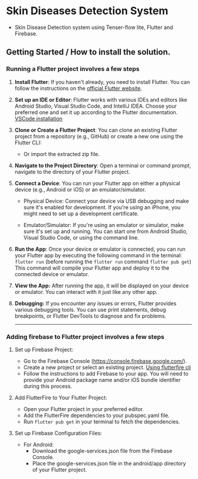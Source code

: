 # Skin Diseases Detection System

- Skin Disease Detection system using Tenser-flow lite, Flutter and Firebase.

## Getting Started / How to install the solution.
### Running a Flutter project involves a few steps
1. **Install Flutter**: If you haven't already, you need to install Flutter. You can follow the instructions on the [official Flutter website](https://docs.flutter.dev/get-started/install).
   
2. **Set up an IDE or Editor**: Flutter works with various IDEs and editors like Android Studio, Visual Studio Code, and IntelliJ IDEA. Choose your preferred one and set it up according to the Flutter documentation.
   [VSCode installation](https://docs.flutter.dev/get-started/install/macos/desktop?tab=vscode#use-vs-code-to-install-flutter)
   
3. **Clone or Create a Flutter Project**: You can clone an existing Flutter project from a repository (e.g., GitHub) or create a new one using the Flutter CLI:
    - Or import the extracted zip file.    

4. **Navigate to the Project Directory**: Open a terminal or command prompt, navigate to the directory of your Flutter project.

5. **Connect a Device**: You can run your Flutter app on either a physical device (e.g., Android or iOS) or an emulator/simulator.

   * Physical Device: Connect your device via USB debugging and make sure it's enabled for development. If you're using an iPhone, you might need to set up a development certificate.

   * Emulator/Simulator: If you're using an emulator or simulator, make sure it's set up and running. You can start one from Android Studio, Visual Studio Code, or using the command line.

6. **Run the App**: Once your device or emulator is connected, you can run your Flutter app by executing the following command in the terminal:<br>
   ```flutter run``` (before running the ```flutter run``` command ```flutter pub get```)
  This command will compile your Flutter app and deploy it to the connected device or emulator.
   
7. **View the App:** After running the app, it will be displayed on your device or emulator. You can interact with it just like any other app.

8. **Debugging:** If you encounter any issues or errors, Flutter provides various debugging tools. You can use print statements, debug breakpoints, or Flutter DevTools to diagnose and fix problems.
<br><hr>
### Adding firebase to Flutter project involves a few steps
1. Set up Firebase Project:
    - Go to the Firebase Console (https://console.firebase.google.com/).
    - Create a new project or select an existing project. [Using flutterfire cli](https://firebase.flutter.dev/docs/cli/)
    - Follow the instructions to add Firebase to your app. You will need to provide your Android package name and/or iOS bundle identifier during this process.

2. Add FlutterFire to Your Flutter Project:
    - Open your Flutter project in your preferred editor.
    - Add the FlutterFire dependencies to your pubspec.yaml file.
    - Run ```flutter pub get``` in your terminal to fetch the dependencies.

3. Set up Firebase Configuration Files:
   * For Android:
       - Download the google-services.json file from the Firebase Console.
       - Place the google-services.json file in the android/app directory of your Flutter project.
